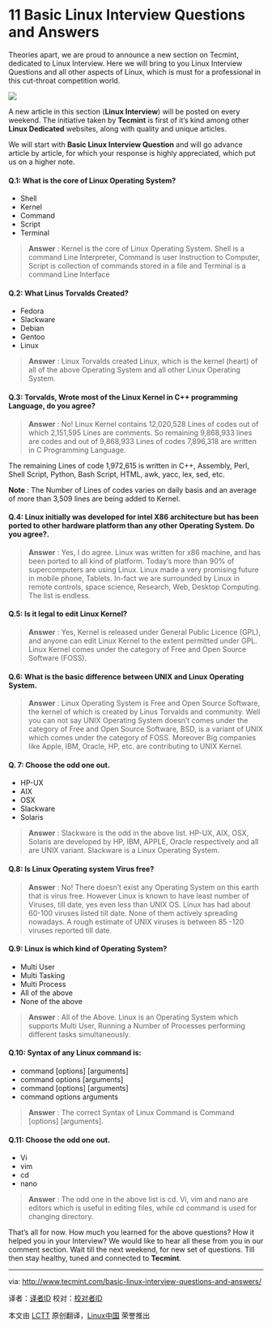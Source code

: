 11 Basic Linux Interview Questions and Answers
================================================================================
Theories apart, we are proud to announce a new section on Tecmint, dedicated to Linux Interview. Here we will bring to you Linux Interview Questions and all other aspects of Linux, which is must for a professional in this cut-throat competition world.

![](http://www.tecmint.com/wp-content/uploads/2013/11/Basic-Interview-Questions.png)

A new article in this section (**Linux Interview**) will be posted on every weekend. The initiative taken by **Tecmint** is first of it’s kind among other **Linux Dedicated** websites, along with quality and unique articles.

We will start with **Basic Linux Interview Question** and will go advance article by article, for which your response is highly appreciated, which put us on a higher note.

#### Q.1: What is the core of Linux Operating System? ####

- Shell
- Kernel
- Command
- Script
- Terminal

> **Answer** : Kernel is the core of Linux Operating System. Shell is a command Line Interpreter, Command is user Instruction to Computer, Script is collection of commands stored in a file and Terminal is a command Line Interface

#### Q.2: What Linus Torvalds Created? ####

- Fedora
- Slackware
- Debian
- Gentoo
- Linux

> **Answer** : Linux Torvalds created Linux, which is the kernel (heart) of all of the above Operating System and all other Linux Operating System.

#### Q.3: Torvalds, Wrote most of the Linux Kernel in C++ programming Language, do you agree? ####

> **Answer** : No! Linux Kernel contains 12,020,528 Lines of codes out of which 2,151,595 Lines are comments. So remaining 9,868,933 lines are codes and out of 9,868,933 Lines of codes 7,896,318 are written in C Programming Language.

The remaining Lines of code 1,972,615 is written in C++, Assembly, Perl, Shell Script, Python, Bash Script, HTML, awk, yacc, lex, sed, etc.

**Note** : The Number of Lines of codes varies on daily basis and an average of more than 3,509 lines are being added to Kernel.

#### Q.4: Linux initially was developed for intel X86 architecture but has been ported to other hardware platform than any other Operating System. Do you agree?. ####

> **Answer** : Yes, I do agree. Linux was written for x86 machine, and has been ported to all kind of platform. Today’s more than 90% of supercomputers are using Linux. Linux made a very promising future in mobile phone, Tablets. In-fact we are surrounded by Linux in remote controls, space science, Research, Web, Desktop Computing. The list is endless.

#### Q.5: Is it legal to edit Linux Kernel? ####

> **Answer** : Yes, Kernel is released under General Public Licence (GPL), and anyone can edit Linux Kernel to the extent permitted under GPL. Linux Kernel comes under the category of Free and Open Source Software (FOSS).

#### Q.6: What is the basic difference between UNIX and Linux Operating System. ####

> **Answer** : Linux Operating System is Free and Open Source Software, the kernel of which is created by Linus Torvalds and community. Well you can not say UNIX Operating System doesn’t comes under the category of Free and Open Source Software, BSD, is a variant of UNIX which comes under the category of FOSS. Moreover Big companies like Apple, IBM, Oracle, HP, etc. are contributing to UNIX Kernel. 

#### Q. 7: Choose the odd one out. ####

- HP-UX
- AIX
- OSX
- Slackware
- Solaris

> **Answer** : Slackware is the odd in the above list. HP-UX, AIX, OSX, Solaris are developed by HP, IBM, APPLE, Oracle respectively and all are UNIX variant. Slackware is a Linux Operating System.

#### Q.8: Is Linux Operating system Virus free? ####

> **Answer** : No! There doesn’t exist any Operating System on this earth that is virus free. However Linux is known to have least number of Viruses, till date, yes even less than UNIX OS. Linux has had about 60-100 viruses listed till date. None of them actively spreading nowadays. A rough estimate of UNIX viruses is between 85 -120 viruses reported till date.

#### Q.9: Linux is which kind of Operating System? ####

- Multi User
- Multi Tasking
- Multi Process
- All of the above
- None of the above

> **Answer** : All of the Above. Linux is an Operating System which supports Multi User, Running a Number of Processes performing different tasks simultaneously.

#### Q.10: Syntax of any Linux command is: ####

- command [options] [arguments]
- command options [arguments]
- command [options] [arguments]
- command options arguments

> **Answer** : The correct Syntax of Linux Command is Command [options] [arguments].

#### Q.11: Choose the odd one out. ####

- Vi
- vim
- cd
- nano

> **Answer** : The odd one in the above list is cd. Vi, vim and nano are editors which is useful in editing files, while cd command is used for changing directory.

That’s all for now. How much you learned for the above questions? How it helped you in your Interview? We would like to hear all these from you in our comment section. Wait till the next weekend, for new set of questions. Till then stay healthy, tuned and connected to **Tecmint**.

--------------------------------------------------------------------------------

via: http://www.tecmint.com/basic-linux-interview-questions-and-answers/

译者：[译者ID](https://github.com/译者ID) 校对：[校对者ID](https://github.com/校对者ID)

本文由 [LCTT](https://github.com/LCTT/TranslateProject) 原创翻译，[Linux中国](http://linux.cn/) 荣誉推出